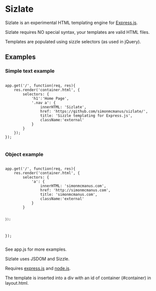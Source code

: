<h1>Sizlate</h1>

Sizlate is an experimental HTML templating engine for <a href="http://expressjs.com">Express.js</a>.

Sizlate requires NO special syntax, your templates are valid HTML files. 

Templates are populated using sizzle selectors (as used in jQuery).

<h2>Examples</h2>

<h3>Simple text example</h3>
<pre>
<code>	
app.get('/', function(req, res){
	res.render('container.html', {
		selectors: {
			'h1':'Home Page',
			'.nav a': {
				innerHTML: 'Sizlate',
				href: 'https://github.com/simonmcmanus/sizlate/',
				title: 'Sizzle templating for Express.js',
				className:'external'
			}
		}
	});
});
</code>
</pre>

<h3>Object example</h3>
<pre>
<code>	
app.get('/', function(req, res){
	res.render('container.html', {
		selectors: {
			'a': {
				innerHTML: 'simonmcmanus.com',
				href: 'http://simonmcmanus.com',
				title: 'simonmcmanus.com',
				className:'external'
			}
		}
	
	});
});
</code>
</pre>

See app.js for more examples.

Sizlate uses JSDOM and Sizzle.

Requires <a href="http://expressjs.com/">express.js</a> and <a href="http://nodejs.org/">node.js</a>.

The template is inserted into a div with an id of container (#container) in layout.html.